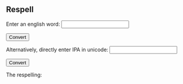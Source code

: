 ## Respell
Enter an english word:
<input id="word-in">

<button id="convert-word" onClick="convertWord">Convert</button>


Alternatively, directly enter IPA in unicode:
<input id="ipa-in">

<button id="convert-ipa" onClick="convertIpa()">Convert</button>


The respelling:
<div id="out"></div>

<script src="https://code.jquery.com/jquery-3.2.1.min.js"></script>

<script src="./text-to-ipa.js"></script>
<script src="./converter-form.js"></script>

<script src="./respell.js"></script>




